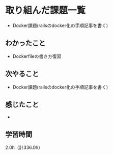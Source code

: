# 取り組んだ課題一覧
- Docker課題(railsのdocker化の手順記事を書く)

## わかったこと
- Dockerfileの書き方復習

## 次やること
- Docker課題(railsのdocker化の手順記事を書く)

## 感じたこと
- 
  
## 学習時間　
2.0h（計336.0h）
